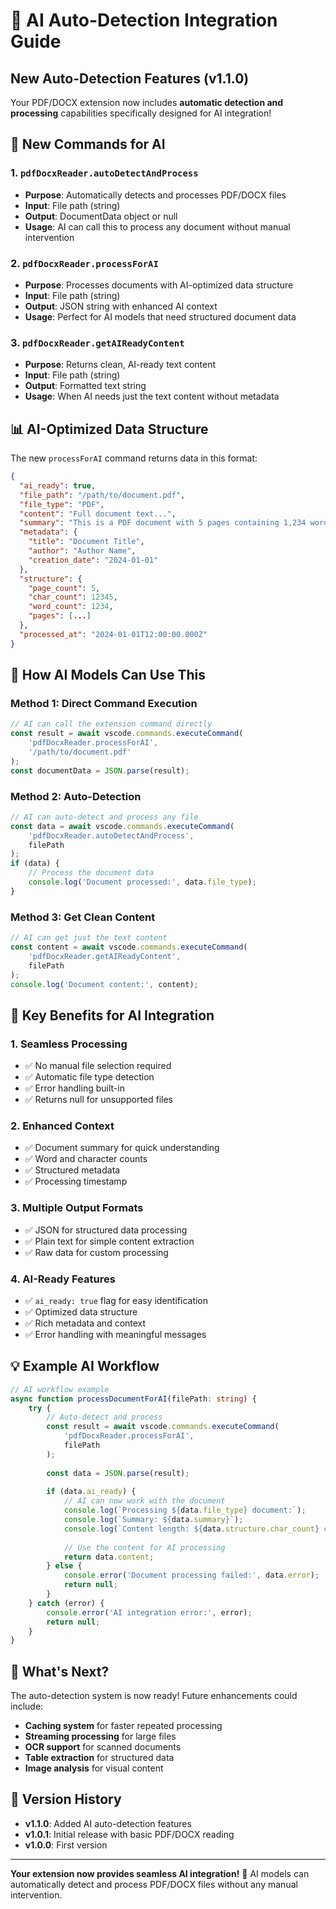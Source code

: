 # 🤖 AI Auto-Detection Integration Guide

## **New Auto-Detection Features (v1.1.0)**

Your PDF/DOCX extension now includes **automatic detection and processing** capabilities specifically designed for AI integration!

## **🚀 New Commands for AI**

### **1. `pdfDocxReader.autoDetectAndProcess`**
- **Purpose**: Automatically detects and processes PDF/DOCX files
- **Input**: File path (string)
- **Output**: DocumentData object or null
- **Usage**: AI can call this to process any document without manual intervention

### **2. `pdfDocxReader.processForAI`**
- **Purpose**: Processes documents with AI-optimized data structure
- **Input**: File path (string)
- **Output**: JSON string with enhanced AI context
- **Usage**: Perfect for AI models that need structured document data

### **3. `pdfDocxReader.getAIReadyContent`**
- **Purpose**: Returns clean, AI-ready text content
- **Input**: File path (string)
- **Output**: Formatted text string
- **Usage**: When AI needs just the text content without metadata

## **📊 AI-Optimized Data Structure**

The new `processForAI` command returns data in this format:

```json
{
  "ai_ready": true,
  "file_path": "/path/to/document.pdf",
  "file_type": "PDF",
  "content": "Full document text...",
  "summary": "This is a PDF document with 5 pages containing 1,234 words...",
  "metadata": {
    "title": "Document Title",
    "author": "Author Name",
    "creation_date": "2024-01-01"
  },
  "structure": {
    "page_count": 5,
    "char_count": 12345,
    "word_count": 1234,
    "pages": [...]
  },
  "processed_at": "2024-01-01T12:00:00.000Z"
}
```

## **🔧 How AI Models Can Use This**

### **Method 1: Direct Command Execution**
```typescript
// AI can call the extension command directly
const result = await vscode.commands.executeCommand(
    'pdfDocxReader.processForAI', 
    '/path/to/document.pdf'
);
const documentData = JSON.parse(result);
```

### **Method 2: Auto-Detection**
```typescript
// AI can auto-detect and process any file
const data = await vscode.commands.executeCommand(
    'pdfDocxReader.autoDetectAndProcess', 
    filePath
);
if (data) {
    // Process the document data
    console.log('Document processed:', data.file_type);
}
```

### **Method 3: Get Clean Content**
```typescript
// AI can get just the text content
const content = await vscode.commands.executeCommand(
    'pdfDocxReader.getAIReadyContent', 
    filePath
);
console.log('Document content:', content);
```

## **🎯 Key Benefits for AI Integration**

### **1. Seamless Processing**
- ✅ No manual file selection required
- ✅ Automatic file type detection
- ✅ Error handling built-in
- ✅ Returns null for unsupported files

### **2. Enhanced Context**
- ✅ Document summary for quick understanding
- ✅ Word and character counts
- ✅ Structured metadata
- ✅ Processing timestamp

### **3. Multiple Output Formats**
- ✅ JSON for structured data processing
- ✅ Plain text for simple content extraction
- ✅ Raw data for custom processing

### **4. AI-Ready Features**
- ✅ `ai_ready: true` flag for easy identification
- ✅ Optimized data structure
- ✅ Rich metadata and context
- ✅ Error handling with meaningful messages

## **💡 Example AI Workflow**

```typescript
// AI workflow example
async function processDocumentForAI(filePath: string) {
    try {
        // Auto-detect and process
        const result = await vscode.commands.executeCommand(
            'pdfDocxReader.processForAI', 
            filePath
        );
        
        const data = JSON.parse(result);
        
        if (data.ai_ready) {
            // AI can now work with the document
            console.log(`Processing ${data.file_type} document:`);
            console.log(`Summary: ${data.summary}`);
            console.log(`Content length: ${data.structure.char_count} characters`);
            
            // Use the content for AI processing
            return data.content;
        } else {
            console.error('Document processing failed:', data.error);
            return null;
        }
    } catch (error) {
        console.error('AI integration error:', error);
        return null;
    }
}
```

## **🚀 What's Next?**

The auto-detection system is now ready! Future enhancements could include:

- **Caching system** for faster repeated processing
- **Streaming processing** for large files
- **OCR support** for scanned documents
- **Table extraction** for structured data
- **Image analysis** for visual content

## **📝 Version History**

- **v1.1.0**: Added AI auto-detection features
- **v1.0.1**: Initial release with basic PDF/DOCX reading
- **v1.0.0**: First version

---

**Your extension now provides seamless AI integration!** 🎉
AI models can automatically detect and process PDF/DOCX files without any manual intervention.
